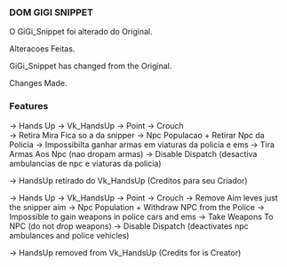### DOM GIGI SNIPPET ###

O GiGi_Snippet foi alterado do Original.

Alteracoes Feitas.

GiGi_Snippet has changed from the Original.

Changes Made.

### Features ###

-> Hands Up -> Vk_HandsUp
-> Point 
-> Crouch  
-> Retira Mira Fica so a da snipper
-> Npc Populacao + Retirar Npc da Policia 
-> Impossibilta ganhar armas em viaturas da policia e ems
-> Tira Armas Aos Npc (nao dropam armas)
-> Disable Dispatch (desactiva ambulancias de npc e viaturas da policia)

-> HandsUp retirado do Vk_HandsUp (Creditos para seu Criador)

-> Hands Up -> Vk_HandsUp
-> Point
-> Crouch
-> Remove Aim leves just the snipper aim
-> Npc Population + Withdraw NPC from the Police
-> Impossible to gain weapons in police cars and ems
-> Take Weapons To NPC (do not drop weapons)
-> Disable Dispatch (deactivates npc ambulances and police vehicles)

-> HandsUp removed from Vk_HandsUp (Credits for is Creator)
